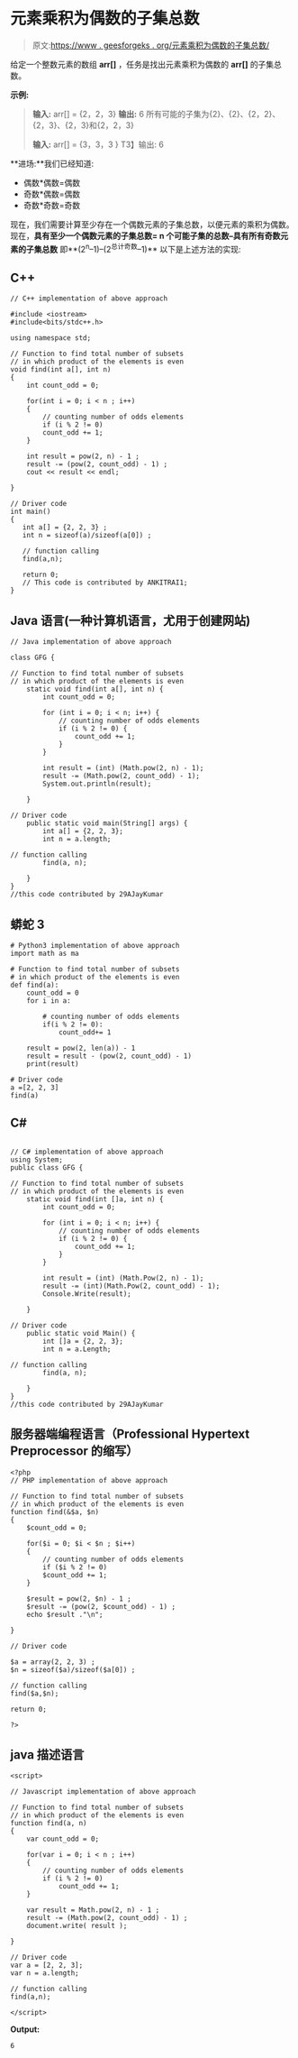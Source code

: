 # 元素乘积为偶数的子集总数

> 原文:[https://www . geesforgeks . org/元素乘积为偶数的子集总数/](https://www.geeksforgeeks.org/total-number-of-subsets-in-which-the-product-of-the-elements-is-even/)

给定一个整数元素的数组 **arr[]** ，任务是找出元素乘积为偶数的 **arr[]** 的子集总数。

**示例:**

> **输入:** arr[] = {2，2，3}
> **输出:** 6
> 所有可能的子集为{2}、{2}、{2，2}、{2，3}、{2，3}和{2，2，3}
> 
> **输入:** arr[] = {3，3，3 }
> T3】输出: 6

**进场:**我们已经知道:

*   偶数*偶数=偶数
*   奇数*偶数=偶数
*   奇数*奇数=奇数

现在，我们需要计算至少存在一个偶数元素的子集总数，以便元素的乘积为偶数。
现在，**具有至少一个偶数元素的子集总数= n 个可能子集的总数–具有所有奇数元素的子集总数**
即**(2<sup>n</sup>–1)–(2<sup>总计奇数</sup>–1)**
以下是上述方法的实现:

## C++

```
// C++ implementation of above approach

#include <iostream>
#include<bits/stdc++.h>

using namespace std;

// Function to find total number of subsets
// in which product of the elements is even
void find(int a[], int n)
{
    int count_odd = 0;

    for(int i = 0; i < n ; i++)
    {
        // counting number of odds elements
        if (i % 2 != 0)
        count_odd += 1;
    }

    int result = pow(2, n) - 1 ;
    result -= (pow(2, count_odd) - 1) ;
    cout << result << endl;

}

// Driver code
int main()
{
   int a[] = {2, 2, 3} ;
   int n = sizeof(a)/sizeof(a[0]) ;

   // function calling
   find(a,n);

   return 0;
   // This code is contributed by ANKITRAI1;
}
```

## Java 语言(一种计算机语言，尤用于创建网站)

```
// Java implementation of above approach

class GFG {

// Function to find total number of subsets
// in which product of the elements is even
    static void find(int a[], int n) {
        int count_odd = 0;

        for (int i = 0; i < n; i++) {
            // counting number of odds elements
            if (i % 2 != 0) {
                count_odd += 1;
            }
        }

        int result = (int) (Math.pow(2, n) - 1);
        result -= (Math.pow(2, count_odd) - 1);
        System.out.println(result);

    }

// Driver code
    public static void main(String[] args) {
        int a[] = {2, 2, 3};
        int n = a.length;

// function calling
        find(a, n);

    }
}
//this code contributed by 29AJayKumar
```

## 蟒蛇 3

```
# Python3 implementation of above approach
import math as ma

# Function to find total number of subsets
# in which product of the elements is even
def find(a):
    count_odd = 0
    for i in a:

        # counting number of odds elements
        if(i % 2 != 0):
            count_odd+= 1

    result = pow(2, len(a)) - 1
    result = result - (pow(2, count_odd) - 1)
    print(result)

# Driver code
a =[2, 2, 3]
find(a)
```

## C#

```

// C# implementation of above approach
using System;
public class GFG {

// Function to find total number of subsets
// in which product of the elements is even
    static void find(int []a, int n) {
        int count_odd = 0;

        for (int i = 0; i < n; i++) {
            // counting number of odds elements
            if (i % 2 != 0) {
                count_odd += 1;
            }
        }

        int result = (int) (Math.Pow(2, n) - 1);
        result -= (int)(Math.Pow(2, count_odd) - 1);
        Console.Write(result);

    }

// Driver code
    public static void Main() {
        int []a = {2, 2, 3};
        int n = a.Length;

// function calling
        find(a, n);

    }
}
//this code contributed by 29AJayKumar
```

## 服务器端编程语言（Professional Hypertext Preprocessor 的缩写）

```
<?php
// PHP implementation of above approach

// Function to find total number of subsets
// in which product of the elements is even
function find(&$a, $n)
{
    $count_odd = 0;

    for($i = 0; $i < $n ; $i++)
    {
        // counting number of odds elements
        if ($i % 2 != 0)
        $count_odd += 1;
    }

    $result = pow(2, $n) - 1 ;
    $result -= (pow(2, $count_odd) - 1) ;
    echo $result ."\n";

}

// Driver code

$a = array(2, 2, 3) ;
$n = sizeof($a)/sizeof($a[0]) ;

// function calling
find($a,$n);

return 0;

?>
```

## java 描述语言

```
<script>

// Javascript implementation of above approach

// Function to find total number of subsets
// in which product of the elements is even
function find(a, n)
{
    var count_odd = 0;

    for(var i = 0; i < n ; i++)
    {
        // counting number of odds elements
        if (i % 2 != 0)
            count_odd += 1;
    }

    var result = Math.pow(2, n) - 1 ;
    result -= (Math.pow(2, count_odd) - 1) ;
    document.write( result );

}

// Driver code
var a = [2, 2, 3];
var n = a.length;

// function calling
find(a,n);

</script>
```

**Output:** 

```
6
```